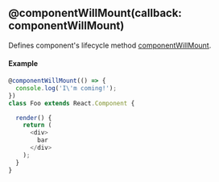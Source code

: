## @componentWillMount(callback: componentWillMount)

Defines component's lifecycle method [componentWillMount](https://facebook.github.io/react/docs/component-specs.html#mounting-componentwillmount).

#### Example

```js
@componentWillMount(() => {
  console.log('I\'m coming!');
})
class Foo extends React.Component {

  render() {
    return (
      <div>
        bar
      </div>
    );
  }
}
```

